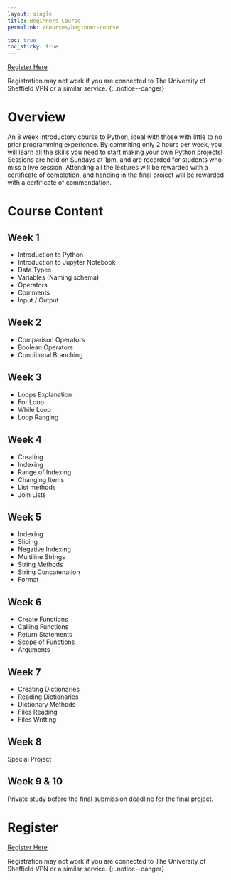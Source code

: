 ```yaml
---
layout: single
title: Beginners Course
permalink: /courses/beginner-course

toc: true
toc_sticky: true
---
```


<a href="https://www.powr.io/form-builder/i/27626710#page" class="btn btn--info">Register Here</a>

Registration may not work if you are connected to The University of Sheffield VPN or a similar service.
{: .notice--danger}

# Overview

An 8 week introductory course to Python, ideal with those with little to no prior programming experience. By commiting only 2 hours per week, you will learn all the skills you need to start making your own Python projects! Sessions are held on Sundays at 1pm, and are recorded for students who miss a live session. Attending all the lectures will be rewarded with a certificate of completion, and handing in the final project will be rewarded with a certificate of commendation.

# Course Content

## Week 1
- Introduction to Python
- Introduction to Jupyter Notebook
- Data Types
- Variables (Naming schema)
- Operators
- Comments
- Input / Output

## Week 2
- Comparison Operators
- Boolean Operators
- Conditional Branching

## Week 3
- Loops Explanation
- For Loop
- While Loop
- Loop Ranging

## Week 4
- Creating
- Indexing
- Range of Indexing
- Changing Items
- List methods
- Join Lists

## Week 5
- Indexing
- Slicing
- Negative Indexing
- Multiline Strings
- String Methods
- String Concatenation
- Format

## Week 6
- Create Functions
- Calling Functions
- Return Statements
- Scope of Functions
- Arguments

## Week 7
- Creating Dictionaries
- Reading Dictionaries
- Dictionary Methods
- Files Reading
- Files Writting

## Week 8
Special Project

## Week 9 & 10
Private study before the final submission deadline for the final project.

# Register

<a href="https://www.powr.io/form-builder/i/27626710#page" class="btn btn--info">Register Here</a>

Registration may not work if you are connected to The University of Sheffield VPN or a similar service.
{: .notice--danger}
